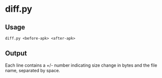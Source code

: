 diff.py
=======

## Usage

    diff.py <before-apk> <after-apk>

## Output

Each line contains a +/- number indicating size change in bytes and the file name, separated by space.
